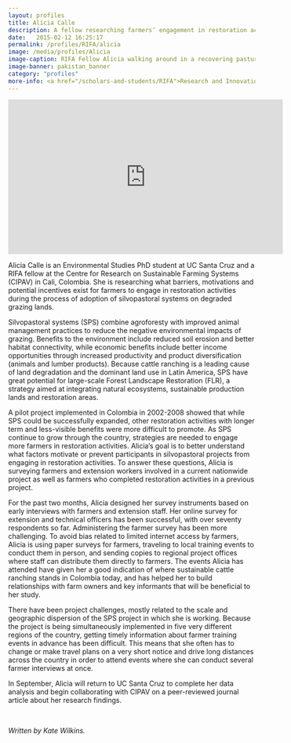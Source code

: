 ```yaml
---
layout: profiles
title: Alicia Calle
description: A fellow researching farmers’ engagement in restoration activities within silvopastoral projects
date:   2015-02-12 16:25:17
permalink: /profiles/RIFA/alicia
image: /media/profiles/Alicia
image-caption: RIFA Fellow Alicia walking around in a recovering pasture
image-banner: pakistan_banner
category: "profiles"
more-info: <a href="/scholars-and-students/RIFA">Research and Innovation Fellowship for Agriculture (RIFA)</a><br><a href="http://iad.ucdavis.edu/">International Agricultural Development Graduate Group</a>
---
```

<iframe width="560" height="315" src="https://www.youtube.com/embed/ZEyA8IkHO9U?rel=0" frameborder="0" gesture="media" allow="encrypted-media" allowfullscreen></iframe>

Alicia Calle is an Environmental Studies PhD student at UC Santa Cruz and a RIFA fellow at the Centre for Research on Sustainable Farming Systems (CIPAV) in Cali, Colombia. She is researching what barriers, motivations and potential incentives exist for farmers to engage in restoration activities during the process of adoption of silvopastoral systems on degraded grazing lands. <br>

Silvopastoral systems (SPS) combine agroforesty with improved animal management practices to reduce the negative environmental impacts of grazing. Benefits to the environment include reduced soil erosion and better habitat connectivity, while economic benefits include better income opportunities through increased productivity and product diversification (animals and lumber products). Because cattle ranching is a leading cause of land degradation and the dominant land use in Latin America, SPS have great potential for large-scale Forest Landscape Restoration (FLR), a strategy aimed at integrating natural ecosystems, sustainable production lands and restoration areas. <br>

A pilot project implemented in Colombia in 2002-2008 showed that while SPS could be successfully expanded, other restoration activities with longer term and less-visible benefits were more difficult to promote. As SPS continue to grow through the country, strategies are needed to engage more farmers in restoration activities. Alicia’s goal is to better understand what factors motivate or prevent participants in silvopastoral projects from engaging in restoration activities. To answer these questions, Alicia is surveying farmers and extension workers involved in a current nationwide project as well as farmers who completed restoration activities in a previous project. <br>

For the past two months, Alicia designed her survey instruments based on early interviews with farmers and extension staff. Her online survey for extension and technical officers has been successful, with over seventy respondents so far. Administering the farmer survey has been more challenging. To avoid bias related to limited internet access by farmers, Alicia is using paper surveys for farmers, traveling to local training events to conduct them in person, and sending copies to regional project offices where staff can distribute them directly to farmers. The events Alicia has attended have given her a good indication of where sustainable cattle ranching stands in Colombia today, and has helped her to build relationships with farm owners and key informants that will be beneficial to her study. <br>

There have been project challenges, mostly related to the scale and geographic dispersion of the SPS project in which she is working. Because the project is being simultaneously implemented in five very different regions of the country, getting timely information about farmer training events in advance has been difficult. This means that she often has to change or make travel plans on a very short notice and drive long distances across the country in order to attend events where she can conduct several farmer interviews at once. <br>

In September, Alicia will return to UC Santa Cruz to complete her data analysis and begin collaborating with CIPAV on a peer-reviewed journal article about her research findings. <br>

<br>

<p><i>Written by Kate Wilkins.</i></p>
